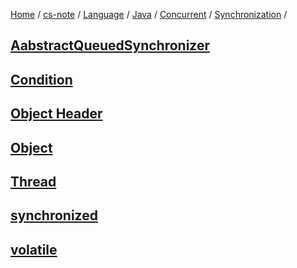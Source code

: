 [Home](https://mengxianbin.github.io) /
[cs-note](https://mengxianbin.github.io/cs-note/content) /
[Language](https://mengxianbin.github.io/cs-note/content/Language) /
[Java](https://mengxianbin.github.io/cs-note/content/Language/Java) /
[Concurrent](https://mengxianbin.github.io/cs-note/content/Language/Java/Concurrent) /
[Synchronization](https://mengxianbin.github.io/cs-note/content/Language/Java/Concurrent/Synchronization) /

## [AabstractQueuedSynchronizer](https://mengxianbin.github.io/cs-note/content/Language/Java/Concurrent/Synchronization/AabstractQueuedSynchronizer)

## [Condition](https://mengxianbin.github.io/cs-note/content/Language/Java/Concurrent/Synchronization/Condition)

## [Object Header](https://mengxianbin.github.io/cs-note/content/Language/Java/Concurrent/Synchronization/Object%20Header)

## [Object](https://mengxianbin.github.io/cs-note/content/Language/Java/Concurrent/Synchronization/Object)

## [Thread](https://mengxianbin.github.io/cs-note/content/Language/Java/Concurrent/Synchronization/Thread)

## [synchronized](https://mengxianbin.github.io/cs-note/content/Language/Java/Concurrent/Synchronization/synchronized)

## [volatile](https://mengxianbin.github.io/cs-note/content/Language/Java/Concurrent/Synchronization/volatile)
